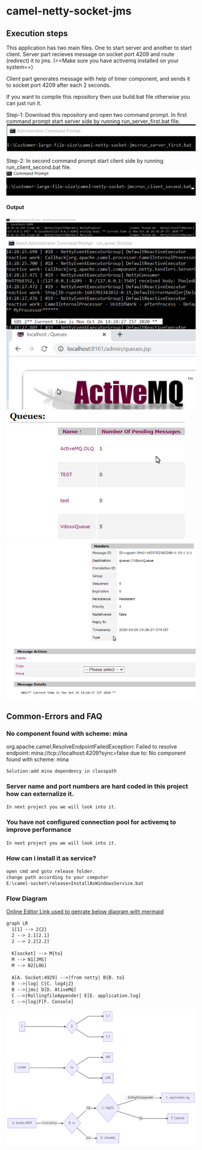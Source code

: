 # camel-netty-socket-jms
## Execution steps
This application has two main files. One to start server and another to start client.
Server part recieves message on socket port 4209 and route (redirect) it to jms. (==Make sure you have activemq installed on your system==)

Client part generates message with help of timer component, and sends it to socket port 4209 after each 2 seconds.

If you want to compile this repository then use build.bat file otherwise you can just run it.

Step-1: Download this repository and open two command prompt.
In first command prompt start server side by running run_server_first.bat file.
![run_server_first](image/run_server_first.png)

Step-2: In second command prompt start client side by running run_client_second.bat file.
![run_client_second](image/run_client_second.png)

#### Output
![client.png](image/client.png)
![server.png](image/server.png)
![activemq_1.png](image/activemq_1.png)
![activemq_2.png](image/activemq_2.png)
![activemq_3.png](image/activemq_3.png)
## Common-Errors and FAQ

### No component found with scheme: mina
org.apache.camel.ResolveEndpointFailedException: Failed to resolve endpoint: mina://tcp://localhost:4209?sync=false due to: No component found with scheme: mina
	
	Solution:add mina dependency in classpath

### Server name and port numbers are hard coded in this project how can externalize it.
	In next project you we will look into it.
	
### You have not configured connection pool for activemq to improve performance
	In next project you we will look into it.
	
### How can i install it as service?
	open cmd and goto release folder.
	change path according to your computer
	E:\camel-socket\release>InstallAsWindowsService.bat

### Flow Diagram
[Online Editor Link used to genrate below diagram with mermaid](https://mermaid-js.github.io/mermaid-live-editor)
```
graph LR
  1[1] --> 2{2}
  2 --> 2.1[2.1]
  2 --> 2.2[2.2]

  K[socket] --> M{to}
  M --> N1[JMS]
  M --> N2[LOG]

  A[A. Socket:4929] -->|from netty| B{B. to}
  B -->|log| C{C. log4j2}
  B -->|jms| D[D. AtiveMQ]
  C -->|RollingfileAppender| E[E. application.log]
  C -->|log|F[F. Console]
```
![Flow Diagram](image/flow_diagram.png)